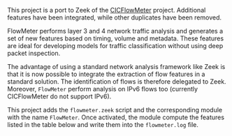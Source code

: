 This project is a port to Zeek of the [CICFlowMeter](https://github.com/ahlashkari/CICFlowMeter) project. Additional features have been integrated, while other duplicates have been removed. 

FlowMeter performs layer 3 and 4 network traffic analysis and generates a set of new features based on timing, volume and metadata. These features are ideal for developing models for traffic classification without using deep packet inspection. 

The advantage of using a standard network analysis framework like Zeek is that it is now possible to integrate the extraction of flow features in a standard solution. The identification of flows is therefore delegated to Zeek. Moreover, `FlowMeter` perform analysis on IPv6 flows too (currently CICFlowMeter do not support IPv6). 

This project adds the `flowmeter.zeek` script and the corresponding module with the name `FlowMeter`. Once activated, the module compute the features listed in the table below and write them into the `flowmeter.log` file. 
